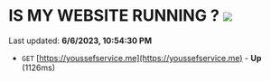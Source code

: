 # IS MY WEBSITE RUNNING ? [![](https://img.shields.io/static/v1?label=Sponsor&message=%E2%9D%A4&logo=GitHub&color=%23fe8e86)](https://github.com/sponsors/<username>)

Last updated: **6/6/2023, 10:54:30 PM**

- `GET` [https://youssefservice.me](https://youssefservice.me) - **Up** (1126ms)
